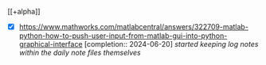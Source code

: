 [[+alpha]]

- [x] https://www.mathworks.com/matlabcentral/answers/322709-matlab-python-how-to-push-user-input-from-matlab-gui-into-python-graphical-interface  [completion:: 2024-06-20]
*started keeping log notes within the daily note files themselves*